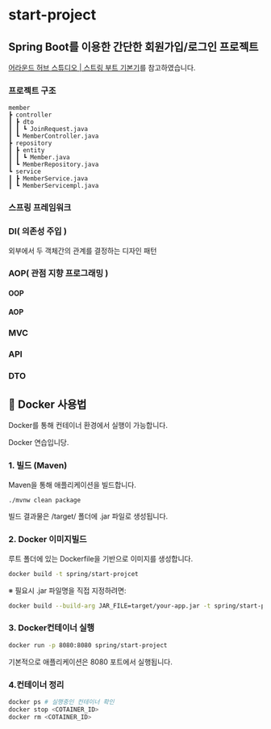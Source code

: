 # start-project

## Spring Boot를 이용한 간단한 회원가입/로그인 프로젝트

[어라운드 허브 스튜디오 | 스트링 부트 기본기](https://youtu.be/AalcVuKwBUM?feature=shared)를 참고하였습니다.

### 프로젝트 구조
```
member
┣ controller
┃ ┣ dto
┃ ┃ ┗ JoinRequest.java
┃ ┗ MemberController.java
┣ repository
┃ ┣ entity
┃ ┃ ┗ Member.java
┃ ┗ MemberRepository.java
┗ service
┃ ┣ MemberService.java
┃ ┗ MemberServicempl.java
```

### 스프링 프레임워크

### DI( 의존성 주입 )
외부에서 두 객체간의 관계를 결정하는 디자인 패턴

### AOP( 관점 지향 프로그래밍 )

#### OOP

#### AOP

### MVC

### API

### DTO
 


## 🐳 Docker 사용법

Docker를 통해 컨테이너 환경에서 실행이 가능합니다.

Docker 연습입니당.


### 1. 빌드 (Maven)

Maven을 통해 애플리케이션을 빌드합니다.

```bash
./mvnw clean package
```
빌드 결과물은 /target/ 폴더에 .jar 파일로 생성됩니다.

### 2. Docker 이미지빌드
루트 폴더에 있는 Dockerfile을 기반으로 이미지를 생성합니다.
```bash
docker build -t spring/start-projcet
```
※ 필요시 .jar 파일명을 직접 지정하려면:
```bash
docker build --build-arg JAR_FILE=target/your-app.jar -t spring/start-project .
```

### 3. Docker컨테이너 실행
```bash
docker run -p 8080:8080 spring/start-project
```
기본적으로 애플리케이션은 8080 포트에서 실행됩니다.


### 4.컨테이너 정리
```bash
docker ps # 실행중인 컨테이너 확인
docker stop <COTAINER_ID>
docker rm <COTAINER_ID>
```

